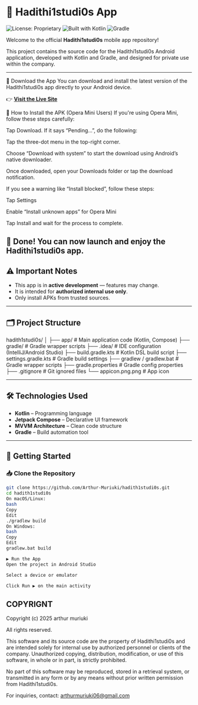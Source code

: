 # 📱 Hadithi1studi0s App

![License: Proprietary](https://img.shields.io/badge/license-proprietary-red)
![Built with Kotlin](https://img.shields.io/badge/Kotlin-1.9-blueviolet)
![Gradle](https://img.shields.io/badge/Build-Gradle-02303A.svg)

Welcome to the official **Hadithi1studi0s** mobile app repository!

This project contains the source code for the Hadithi1studi0s Android application, developed with Kotlin and Gradle, and designed for private use within the company.

---
🔗 Download the App
You can download and install the latest version of the Hadithi1studi0s app directly to your Android device.

👉 **[Visit the Live Site](https://arthur-muriuki.github.io/hadith1studi0s/)**

📲 How to Install the APK (Opera Mini Users)
If you're using Opera Mini, follow these steps carefully:

Tap Download. If it says “Pending…”, do the following:

Tap the three-dot menu in the top-right corner.

Choose “Download with system” to start the download using Android’s native downloader.

Once downloaded, open your Downloads folder or tap the download notification.

If you see a warning like “Install blocked”, follow these steps:

Tap Settings

Enable “Install unknown apps” for Opera Mini

Tap Install and wait for the process to complete.

🎉 Done! You can now launch and enjoy the Hadithi1studi0s app.
---

## ⚠️ Important Notes

- This app is in **active development** — features may change.
- It is intended for **authorized internal use only**.
- Only install APKs from trusted sources.

---

## 🗂️ Project Structure

hadith1studi0s/
│
├── app/ # Main application code (Kotlin, Compose)
├── gradle/ # Gradle wrapper scripts
├── .idea/ # IDE configuration (IntelliJ/Android Studio)
├── build.gradle.kts # Kotlin DSL build script
├── settings.gradle.kts # Gradle build settings
├── gradlew / gradlew.bat # Gradle wrapper scripts
├── gradle.properties # Gradle config properties
├── .gitignore # Git ignored files
└── appicon.png.png # App icon


---

## 🛠️ Technologies Used

- **Kotlin** – Programming language
- **Jetpack Compose** – Declarative UI framework
- **MVVM Architecture** – Clean code structure
- **Gradle** – Build automation tool

---

## 🧪 Getting Started

### 📥 Clone the Repository

```bash
git clone https://github.com/Arthur-Muriuki/hadith1studi0s.git
cd hadith1studi0s
On macOS/Linux:
bash
Copy
Edit
./gradlew build
On Windows:
bash
Copy
Edit
gradlew.bat build

▶️ Run the App
Open the project in Android Studio

Select a device or emulator

Click Run ▶️ on the main activity
```
## COPYRIGNT
Copyright (c) 2025 arthur muriuki

All rights reserved.

This software and its source code are the property of Hadithi1studi0s and are intended solely for internal use by authorized personnel or clients of the company. Unauthorized copying, distribution, modification, or use of this software, in whole or in part, is strictly prohibited.

No part of this software may be reproduced, stored in a retrieval system, or transmitted in any form or by any means without prior written permission from Hadithi1studi0s.

For inquiries, contact: arthurmuriuki06@gmail.com
